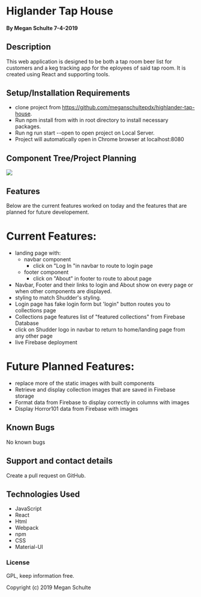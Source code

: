 #  Higlander Tap House

#### By Megan Schulte 7-4-2019

## Description

  This web application is designed to be both a tap room beer list for customers and a keg tracking app for the eployees of said tap room. It is created using React and supporting tools. 

## Setup/Installation Requirements
* clone project from https://github.com/meganschultepdx/highlander-tap-house.
* Run npm install from with in root directory to install necessary packages.
* Run ng run start --open to open project on Local Server.
* Project will automatically open in Chrome browser at localhost:8080

## Component Tree/Project Planning

![](src/assets/images/comptree.jpg)

## Features

Below are the current features worked on today and the features that are planned for future developement.

# Current Features:

* landing page with:
  - navbar component
    - click on "Log In "in navbar to route to login page
  - footer component
    - click on "About" in footer to route to about page
* Navbar, Footer and their links to login and About show on every page or when other components are displayed.
* styling to match Shudder's styling.
* Login page has fake login form but 'login" button routes you to collections page
* Collections page features list of "featured collections" from Firebase Database
* click on Shudder logo in navbar to return to home/landing page from any other page
* live Firebase deployment


# Future Planned Features:

* replace more of the static images with built components 
* Retrieve and display collection images that are saved in Firebase storage
* Format data from Firebase to display correctly in columns with images
* Display Horror101 data from Firebase with images

 ## Known Bugs

  No known bugs

  ## Support and contact details

  Create a pull request on GitHub.

  ## Technologies Used

  * JavaScript
  * React
  * Html
  * Webpack
  * npm
  * CSS
  * Material-UI

  ### License

  GPL, keep information free.

  Copyright (c) 2019 Megan Schulte
